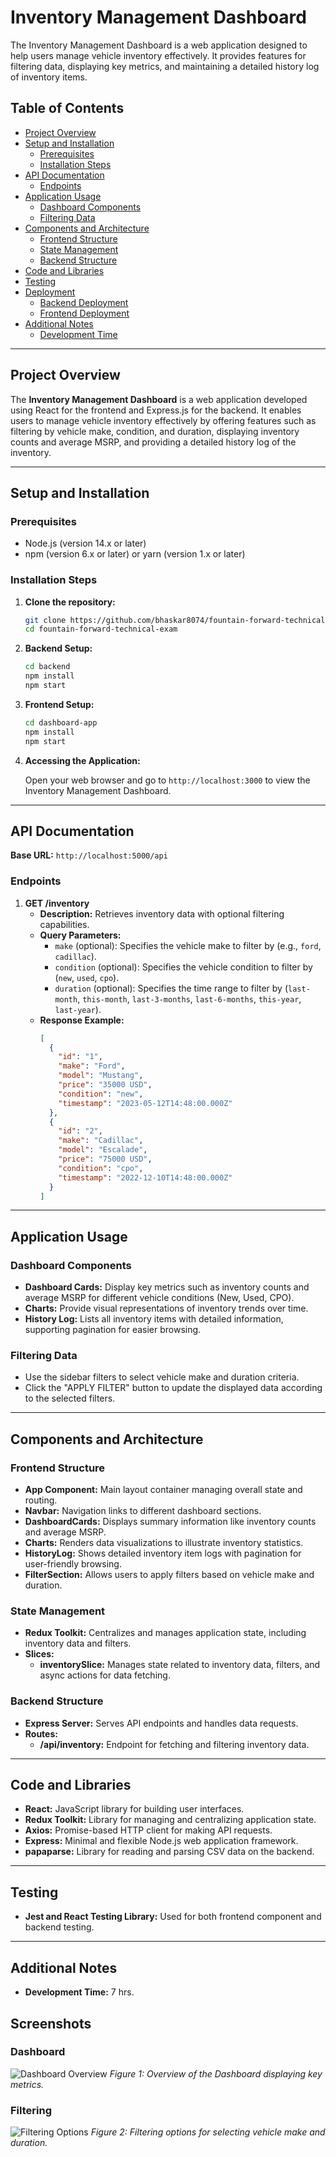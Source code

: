 # Inventory Management Dashboard

The Inventory Management Dashboard is a web application designed to help users manage vehicle inventory effectively. It provides features for filtering data, displaying key metrics, and maintaining a detailed history log of inventory items.

## Table of Contents

- [Project Overview](#project-overview)
- [Setup and Installation](#setup-and-installation)
  - [Prerequisites](#prerequisites)
  - [Installation Steps](#installation-steps)
- [API Documentation](#api-documentation)
  - [Endpoints](#endpoints)
- [Application Usage](#application-usage)
  - [Dashboard Components](#dashboard-components)
  - [Filtering Data](#filtering-data)
- [Components and Architecture](#components-and-architecture)
  - [Frontend Structure](#frontend-structure)
  - [State Management](#state-management)
  - [Backend Structure](#backend-structure)
- [Code and Libraries](#code-and-libraries)
- [Testing](#testing)
- [Deployment](#deployment)
  - [Backend Deployment](#backend-deployment)
  - [Frontend Deployment](#frontend-deployment)
- [Additional Notes](#additional-notes)
  - [Development Time](#development-time)

---

## Project Overview

The **Inventory Management Dashboard** is a web application developed using React for the frontend and Express.js for the backend. It enables users to manage vehicle inventory effectively by offering features such as filtering by vehicle make, condition, and duration, displaying inventory counts and average MSRP, and providing a detailed history log of the inventory.

---

## Setup and Installation

### Prerequisites

- Node.js (version 14.x or later)
- npm (version 6.x or later) or yarn (version 1.x or later)

### Installation Steps

1. **Clone the repository:**

   ```bash
   git clone https://github.com/bhaskar8074/fountain-forward-technical-exam.git
   cd fountain-forward-technical-exam
   ```

2. **Backend Setup:**

   ```bash
   cd backend
   npm install
   npm start
   ```

3. **Frontend Setup:**

   ```bash
   cd dashboard-app
   npm install
   npm start
   ```

4. **Accessing the Application:**

   Open your web browser and go to `http://localhost:3000` to view the Inventory Management Dashboard.

---

## API Documentation

**Base URL:** `http://localhost:5000/api`

### Endpoints

1. **GET /inventory**
   - **Description:** Retrieves inventory data with optional filtering capabilities.
   - **Query Parameters:**
     - `make` (optional): Specifies the vehicle make to filter by (e.g., `ford`, `cadillac`).
     - `condition` (optional): Specifies the vehicle condition to filter by (`new`, `used`, `cpo`).
     - `duration` (optional): Specifies the time range to filter by (`last-month`, `this-month`, `last-3-months`, `last-6-months`, `this-year`, `last-year`).
   - **Response Example:**
     ```json
     [
       {
         "id": "1",
         "make": "Ford",
         "model": "Mustang",
         "price": "35000 USD",
         "condition": "new",
         "timestamp": "2023-05-12T14:48:00.000Z"
       },
       {
         "id": "2",
         "make": "Cadillac",
         "model": "Escalade",
         "price": "75000 USD",
         "condition": "cpo",
         "timestamp": "2022-12-10T14:48:00.000Z"
       }
     ]
     ```

---

## Application Usage

### Dashboard Components

- **Dashboard Cards:** Display key metrics such as inventory counts and average MSRP for different vehicle conditions (New, Used, CPO).
- **Charts:** Provide visual representations of inventory trends over time.
- **History Log:** Lists all inventory items with detailed information, supporting pagination for easier browsing.

### Filtering Data

- Use the sidebar filters to select vehicle make and duration criteria.
- Click the "APPLY FILTER" button to update the displayed data according to the selected filters.

---

## Components and Architecture

### Frontend Structure

- **App Component:** Main layout container managing overall state and routing.
- **Navbar:** Navigation links to different dashboard sections.
- **DashboardCards:** Displays summary information like inventory counts and average MSRP.
- **Charts:** Renders data visualizations to illustrate inventory statistics.
- **HistoryLog:** Shows detailed inventory item logs with pagination for user-friendly browsing.
- **FilterSection:** Allows users to apply filters based on vehicle make and duration.

### State Management

- **Redux Toolkit:** Centralizes and manages application state, including inventory data and filters.
- **Slices:**
  - **inventorySlice:** Manages state related to inventory data, filters, and async actions for data fetching.

### Backend Structure

- **Express Server:** Serves API endpoints and handles data requests.
- **Routes:**
  - **/api/inventory:** Endpoint for fetching and filtering inventory data.

---

## Code and Libraries

- **React:** JavaScript library for building user interfaces.
- **Redux Toolkit:** Library for managing and centralizing application state.
- **Axios:** Promise-based HTTP client for making API requests.
- **Express:** Minimal and flexible Node.js web application framework.
- **papaparse:** Library for reading and parsing CSV data on the backend.

---

## Testing

- **Jest and React Testing Library:** Used for both frontend component and backend testing.

---

## Additional Notes

- **Development Time:** 7 hrs.

## Screenshots

### Dashboard

![Dashboard Overview](docs/screenshots/dashboard.png)
*Figure 1: Overview of the Dashboard displaying key metrics.*

### Filtering

![Filtering Options](docs/screenshots/filtering.png)
*Figure 2: Filtering options for selecting vehicle make and duration.*
